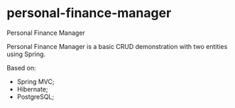 # personal-finance-manager
Personal Finance Manager

Personal Finance Manager is a basic CRUD demonstration with two entities  using Spring.
 
Based on:
- Spring MVC;
- Hibernate;
- PostgreSQL;

